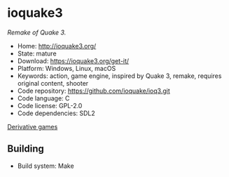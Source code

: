 # ioquake3

_Remake of Quake 3._

- Home: http://ioquake3.org/
- State: mature
- Download: https://ioquake3.org/get-it/
- Platform: Windows, Linux, macOS
- Keywords: action, game engine, inspired by Quake 3, remake, requires original content, shooter
- Code repository: https://github.com/ioquake/ioq3.git
- Code language: C
- Code license: GPL-2.0
- Code dependencies: SDL2

[Derivative games](https://ioquake3.org/extras/derivative-games/)

## Building

- Build system: Make
